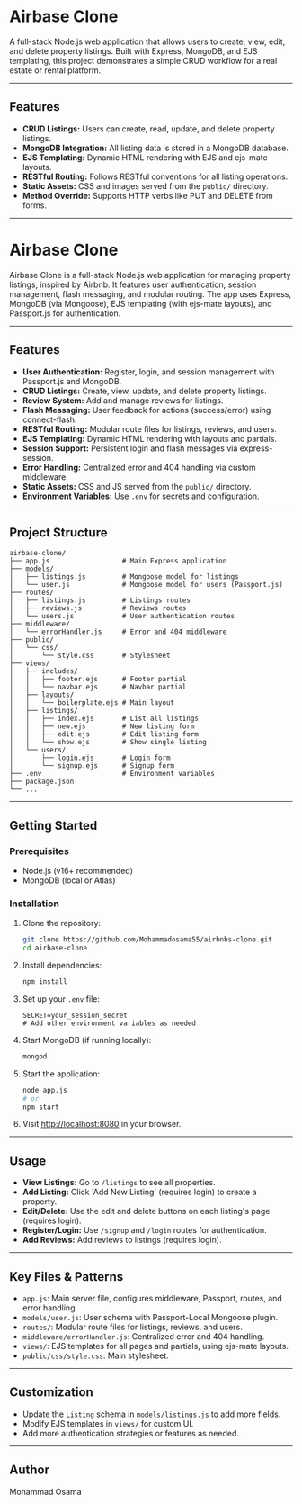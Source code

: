 # Airbase Clone

A full-stack Node.js web application that allows users to create, view, edit, and delete property listings. Built with Express, MongoDB, and EJS templating, this project demonstrates a simple CRUD workflow for a real estate or rental platform.

---

## Features

- **CRUD Listings:** Users can create, read, update, and delete property listings.
- **MongoDB Integration:** All listing data is stored in a MongoDB database.
- **EJS Templating:** Dynamic HTML rendering with EJS and ejs-mate layouts.
- **RESTful Routing:** Follows RESTful conventions for all listing operations.
- **Static Assets:** CSS and images served from the `public/` directory.
- **Method Override:** Supports HTTP verbs like PUT and DELETE from forms.

---

# Airbase Clone

Airbase Clone is a full-stack Node.js web application for managing property listings, inspired by Airbnb. It features user authentication, session management, flash messaging, and modular routing. The app uses Express, MongoDB (via Mongoose), EJS templating (with ejs-mate layouts), and Passport.js for authentication.

---

## Features

- **User Authentication:** Register, login, and session management with Passport.js and MongoDB.
- **CRUD Listings:** Create, view, update, and delete property listings.
- **Review System:** Add and manage reviews for listings.
- **Flash Messaging:** User feedback for actions (success/error) using connect-flash.
- **RESTful Routing:** Modular route files for listings, reviews, and users.
- **EJS Templating:** Dynamic HTML rendering with layouts and partials.
- **Session Support:** Persistent login and flash messages via express-session.
- **Error Handling:** Centralized error and 404 handling via custom middleware.
- **Static Assets:** CSS and JS served from the `public/` directory.
- **Environment Variables:** Use `.env` for secrets and configuration.

---

## Project Structure

```
airbase-clone/
├── app.js                  # Main Express application
├── models/
│   ├── listings.js         # Mongoose model for listings
│   └── user.js             # Mongoose model for users (Passport.js)
├── routes/
│   ├── listings.js         # Listings routes
│   ├── reviews.js          # Reviews routes
│   └── users.js            # User authentication routes
├── middleware/
│   └── errorHandler.js     # Error and 404 middleware
├── public/
│   └── css/
│       └── style.css       # Stylesheet
├── views/
│   ├── includes/
│   │   ├── footer.ejs      # Footer partial
│   │   └── navbar.ejs      # Navbar partial
│   ├── layouts/
│   │   └── boilerplate.ejs # Main layout
│   ├── listings/
│   │   ├── index.ejs       # List all listings
│   │   ├── new.ejs         # New listing form
│   │   ├── edit.ejs        # Edit listing form
│   │   └── show.ejs        # Show single listing
│   └── users/
│       ├── login.ejs       # Login form
│       └── signup.ejs      # Signup form
├── .env                    # Environment variables
├── package.json
└── ...
```

---

## Getting Started

### Prerequisites
- Node.js (v16+ recommended)
- MongoDB (local or Atlas)

### Installation
1. Clone the repository:
   ```sh
   git clone https://github.com/Mohammadosama55/airbnbs-clone.git
   cd airbase-clone
   ```
2. Install dependencies:
   ```sh
   npm install
   ```
3. Set up your `.env` file:
   ```env
   SECRET=your_session_secret
   # Add other environment variables as needed
   ```
4. Start MongoDB (if running locally):
   ```sh
   mongod
   ```
5. Start the application:
   ```sh
   node app.js
   # or
   npm start
   ```
6. Visit [http://localhost:8080](http://localhost:8080) in your browser.

---

## Usage
- **View Listings:** Go to `/listings` to see all properties.
- **Add Listing:** Click 'Add New Listing' (requires login) to create a property.
- **Edit/Delete:** Use the edit and delete buttons on each listing's page (requires login).
- **Register/Login:** Use `/signup` and `/login` routes for authentication.
- **Add Reviews:** Add reviews to listings (requires login).

---

## Key Files & Patterns
- `app.js`: Main server file, configures middleware, Passport, routes, and error handling.
- `models/user.js`: User schema with Passport-Local Mongoose plugin.
- `routes/`: Modular route files for listings, reviews, and users.
- `middleware/errorHandler.js`: Centralized error and 404 handling.
- `views/`: EJS templates for all pages and partials, using ejs-mate layouts.
- `public/css/style.css`: Main stylesheet.

---

## Customization
- Update the `Listing` schema in `models/listings.js` to add more fields.
- Modify EJS templates in `views/` for custom UI.
- Add more authentication strategies or features as needed.

---

## Author
Mohammad Osama
